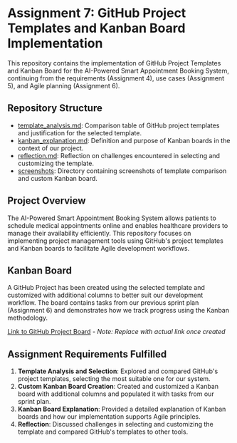 # Assignment 7: GitHub Project Templates and Kanban Board Implementation

This repository contains the implementation of GitHub Project Templates and Kanban Board for the AI-Powered Smart Appointment Booking System, continuing from the requirements (Assignment 4), use cases (Assignment 5), and Agile planning (Assignment 6).

## Repository Structure

- [template_analysis.md](./template_analysis.md): Comparison table of GitHub project templates and justification for the selected template.
- [kanban_explanation.md](./kanban_explanation.md): Definition and purpose of Kanban boards in the context of our project.
- [reflection.md](./reflection.md): Reflection on challenges encountered in selecting and customizing the template.
- [screenshots](./screenshots/): Directory containing screenshots of template comparison and custom Kanban board.

## Project Overview

The AI-Powered Smart Appointment Booking System allows patients to schedule medical appointments online and enables healthcare providers to manage their availability efficiently. This repository focuses on implementing project management tools using GitHub's project templates and Kanban boards to facilitate Agile development workflows.

## Kanban Board

A GitHub Project has been created using the selected template and customized with additional columns to better suit our development workflow. The board contains tasks from our previous sprint plan (Assignment 6) and demonstrates how we track progress using the Kanban methodology.

[Link to GitHub Project Board](#) - *Note: Replace with actual link once created*

## Assignment Requirements Fulfilled

1. **Template Analysis and Selection**: Explored and compared GitHub's project templates, selecting the most suitable one for our system.
2. **Custom Kanban Board Creation**: Created and customized a Kanban board with additional columns and populated it with tasks from our sprint plan.
3. **Kanban Board Explanation**: Provided a detailed explanation of Kanban boards and how our implementation supports Agile principles.
4. **Reflection**: Discussed challenges in selecting and customizing the template and compared GitHub's templates to other tools.
